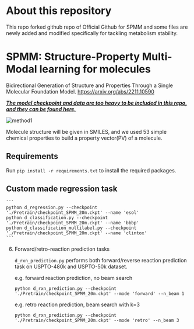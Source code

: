 # About this repository

This repo forked github repo of Official Github for SPMM and some files are newly added and modified specifically for tackling metabolism stability.  

# SPMM: Structure-Property Multi-Modal learning for molecules

Bidirectional Generation of Structure and Properties Through a Single Molecular Foundation Model.
https://arxiv.org/abs/2211.10590

***<ins>The model checkpoint and data are too heavy to be included in this repo, and they can be found [here](https://drive.google.com/drive/folders/1ARrSg9kXdXAL5VGgDBwizpSgcJwauPua?usp=sharing).<ins>***

![method1](https://github.com/jinhojsk515/SPMM/assets/59189526/1ff52950-aa12-481f-94ea-4d1e97ac7bf3)

Molecule structure will be given in SMILES, and we used 53 simple chemical properties to build a property vector(PV) of a molecule.

## Requirements
Run `pip install -r requirements.txt` to install the required packages.  

## Custom made regression task 

    ```
    python d_regression.py --checkpoint './Pretrain/checkpoint_SPMM_20m.ckpt' --name 'esol'
    python d_classification.py --checkpoint './Pretrain/checkpoint_SPMM_20m.ckpt' --name 'bbbp'
    python d_classification_multilabel.py --checkpoint './Pretrain/checkpoint_SPMM_20m.ckpt' --name 'clintox'
    ```

6. Forward/retro-reaction prediction tasks

    `d_rxn_prediction.py` performs both forward/reverse reaction prediction task on USPTO-480k and USPTO-50k dataset.

    e.g. forward reaction prediction, no beam search
    ```
    python d_rxn_prediction.py --checkpoint './Pretrain/checkpoint_SPMM_20m.ckpt' --mode 'forward' --n_beam 1 
    ```
    e.g. retro reaction prediction, beam search with k=3
    ```
    python d_rxn_prediction.py --checkpoint './Pretrain/checkpoint_SPMM_20m.ckpt' --mode 'retro' --n_beam 3 
    ```
